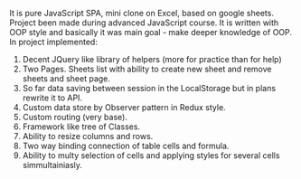 It is pure JavaScript SPA, mini clone on Excel, based on google sheets.
Project been made during advanced JavaScript course.
It is written with OOP style and basically it was main goal - make deeper knowledge of OOP.
In project implemented:
1) Decent JQuery like library of helpers (more for practice than for help)
2) Two Pages. Sheets list with ability to create new sheet and remove sheets and sheet page.
3) So far data saving between session in the LocalStorage but in plans rewrite it to API.
4) Custom data store by Observer pattern in Redux style.
5) Custom routing (very base).
6) Framework like tree of Classes.
7) Ability to resize columns and rows.
8) Two way binding connection of table cells and formula.
9) Ability to multy selection of cells and applying styles for several cells simmultainiasly.
